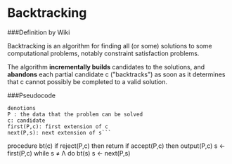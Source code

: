 # Backtracking


###Definition by Wiki

   Backtracking is an algorithm for finding all (or some) solutions to some computational problems, notably constraint satisfaction problems.
  
   The algorithm **incrementally builds** candidates to the solutions, and **abandons** each partial candidate c ("backtracks") as soon as it determines that c cannot possibly be completed to a valid solution.


###Pseudocode

```
denotions
P : the data that the problem can be solved
c: candidate
first(P,c): first extension of c
next(P,s): next extension of s```
```
procedure bt(c)
  if reject(P,c) then return
  if accept(P,c) then output(P,c)
  s ← first(P,c)
  while s ≠ Λ do
    bt(s)
    s ← next(P,s)
```